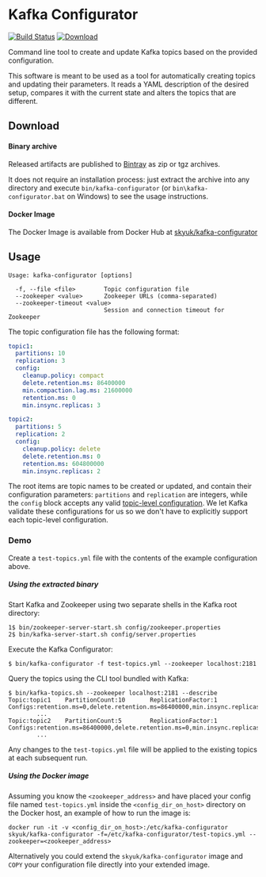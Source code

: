 # Kafka Configurator

[![Build Status](https://travis-ci.org/sky-uk/kafka-configurator.svg?branch=master)](https://travis-ci.org/sky-uk/kafka-configurator)
[![Download](https://api.bintray.com/packages/sky-uk/oss-maven/kafka-configurator/images/download.svg)](https://bintray.com/sky-uk/oss-maven/kafka-configurator/_latestVersion)

Command line tool to create and update Kafka topics based on the provided configuration.

This software is meant to be used as a tool for automatically creating topics and updating their parameters. It reads a YAML description of the desired setup, compares it with the current state and alters the topics that are different.

## Download

#### Binary archive

Released artifacts are published to [Bintray](https://bintray.com/sky-uk/oss-maven/kafka-configurator/_latestVersion#files) as zip or tgz archives.

It does not require an installation process: just extract the archive into any directory and execute `bin/kafka-configurator` (or `bin\kafka-configurator.bat` on Windows) to see the usage instructions.

#### Docker Image

The Docker Image is available from Docker Hub at [skyuk/kafka-configurator](https://hub.docker.com/r/skyuk/kafka-configurator)

## Usage

```
Usage: kafka-configurator [options]

  -f, --file <file>        Topic configuration file
  --zookeeper <value>      Zookeeper URLs (comma-separated)
  --zookeeper-timeout <value>
                           Session and connection timeout for Zookeeper
```

The topic configuration file has the following format:
```yaml
topic1:
  partitions: 10
  replication: 3
  config:
    cleanup.policy: compact
    delete.retention.ms: 86400000
    min.compaction.lag.ms: 21600000
    retention.ms: 0
    min.insync.replicas: 3

topic2:
  partitions: 5
  replication: 2
  config:
    cleanup.policy: delete
    delete.retention.ms: 0
    retention.ms: 604800000
    min.insync.replicas: 2
```

The root items are topic names to be created or updated, and contain their configuration parameters: `partitions` and `replication` are integers, while the `config` block accepts any valid [topic-level configuration](https://kafka.apache.org/documentation/#topic-config). We let Kafka validate these configurations for us so we don't have to explicitly support each topic-level configuration.  

### Demo

Create a `test-topics.yml` file with the contents of the example configuration above.

##### Using the extracted binary

Start Kafka and Zookeeper using two separate shells in the Kafka root directory:
```
1$ bin/zookeeper-server-start.sh config/zookeeper.properties
2$ bin/kafka-server-start.sh config/server.properties
```

Execute the Kafka Configurator:
```
$ bin/kafka-configurator -f test-topics.yml --zookeeper localhost:2181
```

Query the topics using the CLI tool bundled with Kafka:
```
$ bin/kafka-topics.sh --zookeeper localhost:2181 --describe
Topic:topic1    PartitionCount:10       ReplicationFactor:1     Configs:retention.ms=0,delete.retention.ms=86400000,min.insync.replicas=2,cleanup.policy=compact
        ...
Topic:topic2    PartitionCount:5        ReplicationFactor:1     Configs:retention.ms=86400000,delete.retention.ms=0,min.insync.replicas=2,cleanup.policy=delete
        ...
```

Any changes to the `test-topics.yml` file will be applied to the existing topics at each subsequent run.

##### Using the Docker image

Assuming you know the `<zookeeper_address>` and have placed your config file named `test-topics.yml` inside the `<config_dir_on_host>` directory on the Docker host, an example of how to run the image is:

`docker run -it -v <config_dir_on_host>:/etc/kafka-configurator skyuk/kafka-configurator -f=/etc/kafka-configurator/test-topics.yml --zookeeper=<zookeeper_address>`

Alternatively you could extend the `skyuk/kafka-configurator` image and `COPY` your configuration file directly into your extended image.
